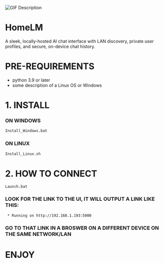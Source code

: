 ![GIF Description](https://i.imgur.com/UzaWLlj.gif)

# HomeLM
A sleek, locally-hosted AI chat interface with LAN discovery, private user profiles, and secure, on-device chat history.

# PRE-REQUIREMENTS
- python 3.9 or later
- some description of a Linux OS or Windows

# 1. INSTALL
### ON WINDOWS
```bash
Install_Windows.bat
```
### ON LINUX
```bash
Install_Linux.sh
```

# 2. HOW TO CONNECT
```
Launch.bat
```
### LOOK FOR THE LINK TO THE UI, IT WILL OUTPUT A LINK LIKE THIS: 
```bash
 * Running on http://192.168.1.193:5000
```
### GO TO THAT LINK IN A BROSWER ON A DIFFERENT DEVICE ON THE SAME NETWORK/LAN

# ENJOY
